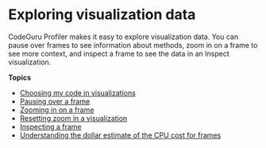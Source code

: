 # Exploring visualization data<a name="working-with-visualizations-exploring"></a>

CodeGuru Profiler makes it easy to explore visualization data\. You can pause over frames to see information about methods, zoom in on a frame to see more context, and inspect a frame to see the data in an Inspect visualization\.

**Topics**
+ [Choosing my code in visualizations](working-with-visualizations-choosing-my-code.md)
+ [Pausing over a frame](working-with-visualizations-pause.md)
+ [Zooming in on a frame](working-with-visualizations-zoom.md)
+ [Resetting zoom in a visualization](working-with-visualizations-reset.md)
+ [Inspecting a frame](working-with-visualizations-inspect.md)
+ [Understanding the dollar estimate of the CPU cost for frames](working-with-visualizations-additional-info.md)